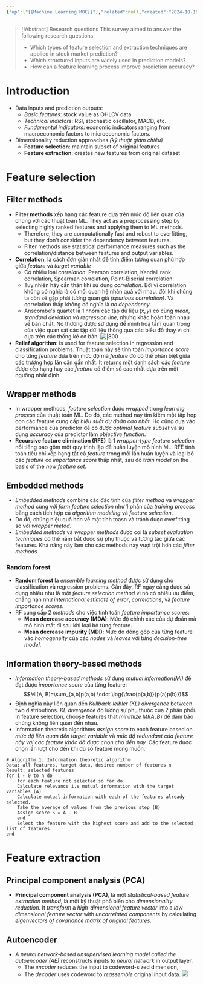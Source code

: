 ```yaml
---
{"up":["[[Machine Learning MOC]]"],"related":null,"created":"2024-10-15T21:21:17","tags":["quant","machine_learning"],"dg-publish":true,"permalink":"/research-labs/notes/feature-selection-and-extraction-techniques-for-stock-market-prediction/","dgPassFrontmatter":true}
---
```



>[!Abstract] Research questions
>This survey aimed to answer the following research questions:
>- Which types of feature selection and extraction techniques are applied in stock market prediction?
>- Which structured inputs are widely used in prediction models?
>- How can a feature learning process improve prediction accuracy?
# Introduction
- Data inputs and prediction outputs:
	- *Basic features*: stock value as OHLCV data
	- *Technical indictors*: RSI, stochastic oscillator, MACD, etc.
	- *Fundamental indicators*: economic indicators ranging from macroeconomic factors to microeconomic factors.
- Dimensionality reduction approaches *(kỹ thuật giảm chiều)*
	- **Feature selection**: maintain subset of original features
	- **Feature extraction**: creates new features from original dataset
# Feature selection
## Filter methods
- **Filter methods** xếp hạng các feature dựa trên mức độ liên quan của chúng với các thuật toán ML. They act as a preprocessing step by selecting highly ranked features and applying them to ML methods.
	- Therefore, they are computationally fast and robust to overfitting, but they don't consider the dependency between features.
	- Filter methods use statistical performance measures such as the correlation/distance between features and output variables.
- **Correlation**: là cách đơn giản nhất để tính điểm tương quan phù hợp giữa *feature* và *target variable*
	- Có nhiều loại *correlation*: Pearson correlation, Kendall rank correlation, Spearman correlation, Point-Biserial correlation.
	- Tuy nhiên hãy cẩn thận khi sử dụng *correlation*. Bởi vì correlation không có nghĩa là có mối quan hệ nhân quả với nhau, đôi khi chúng ta còn sẽ gặp phải tương quan giả *(spurious correlation)*. Và correlation thấp không có nghĩa là *no dependency*.
	- Anscombe's quartet là 1 nhóm các tập dữ liệu $(x,y)$ có cùng *mean, standard deviation và regression line*, nhưng khác hoàn toàn nhau về bản chất. Nó thường được sử dụng để minh hoạ tầm quan trọng của việc quan sát các tập dữ liệu thông qua các biểu đồ thay vì chỉ dựa trên các thống kê cơ bản. ![|800](https://i.imgur.com/wNHO0wH.png)
- **Relief algorithm**: is used for feature selection in regression and classification problems. Thuật toán này sẽ tính toán *importance score* cho từng *feature* dựa trên mức độ mà *feature* đó có thể phân biệt giữa các trường hợp lân cận gần nhất. It returns một danh sách các *feature* được xếp hạng hay các *feature* có điểm số cao nhất dựa trên một ngưỡng nhất định
## Wrapper methods
- In wrapper methods, *feature selection* được *wrapped* trong *learning process* của thuật toán ML. Do đó, các method này tìm kiếm một tập hợp con các feature cung cấp *hiệu suất dự đoán cao nhất*. Họ cũng dựa vào performance của predictor để có được *optimal feature subset* và sử dụng *accuracy* của predictor làm *objective function*.
- **Recursive feature elimination (RFE)** là 1 *wrapper-type feature selection* nổi tiếng bao gồm một quy trình lặp để huấn luyện mô hình ML. RFE tính toán tiêu chí xếp hạng tất cả *feature* trong mỗi lần huấn luyện và loại bỏ các *feature* có *importance score* thấp nhất, sau đó *train model* on the basis of the *new feature set.*
## Embedded methods
- *Embedded methods* combine các đặc tính của *filter method* và *wrapper method* cùng với *form feature selection* như 1 phần của *training process* bằng cách tích hợp cả *algorithm modeling* và *feature selection*.
- Do đó, chúng hiệu quả hơn về mặt tính toasn và tránh được overfitting so với *wrapper metod*.
- *Embedded methods* và *wrapper methods* được coi là *subset evaluation techniques* có thể nắm bắt được sự phụ thuộc và tương tác giữa các features. Khả năng này làm cho các methods này vượt trội hơn các *filter methods*
### Random forest
- **Random forest** là *ensemble learning method* được sử dụng cho classification và regression problems. Gần đây, RF ngày càng được sử dụng nhiều như là một *feature selection method* vì nó có nhiều ưu điểm, chẳng hạn như *international estimaté of error*, *correlations*, và *feature importance scores*.
- RF cung cấp 2 *methods* cho việc tính toán *feature importance scores*:
	- **Mean decrease accuracy (MDA)**: Mức độ chính xác của dự đoán mà mô hình mất đi sau khi loại bỏ từng feature.
	- **Mean decrease impurity (MDI)**: Mức độ đóng góp của từng feature vào *homogeneity* của các *nodes* và *leaves* với từng *decision-tree model*.
## Information theory-based methods
- *Information theory-based methods* sử dụng *mutual information(MI)*  để đạt được *importance score* của từng feature: $$MI(A, B)=\sum_{a,b}p(a,b) \cdot \log{\frac{p(a,b)}{p(a)p(b)}}$$
- Định nghĩa này liên quan đến *Kullback-leibler (KL) divergence* between two distributions. *KL divergence* đo lường sự phụ thuộc của 2 phân phối. In feature selection, choose features that *minimize* $MI(A,B)$ để đảm bảo chúng không liên quan đến nhau.
- Information theoretic algorithms *assign score* to each feature based on *mức độ liên quan đến target variable* và *mức độ redundant của feature này với các feature khác đã được chọn cho đến nay.* Các feature được chọn lần lượt cho đến khi đủ số feature mong muốn.
```pseudo
# Algorithm 1: Information theoretic algorithm
Data: all features, target data, desired number of features n 
Result: selected features 
for i ← 0 to n do  
	for each feature not selected so far do  
	Calculate relevance i.e mutual information with the target variables (A) 
	Calculate mutual information with each of the features already selected. 
	Take the average of values from the previous step (B) 
	Assign score S = A - B 
	end  
	Select the feature with the highest score and add to the selected list of features. 
end
```

# Feature extraction
## Principal component analysis (PCA)
- **Principal component analysis (PCA)**, là một *statistical-based feature extraction method*, là một kỹ thuật phổ biến cho *dimensionality reduction*. It *transform* a *high-dimensional feature vector* into a *low-dimensional feature vector* with *uncorrelated components* by calculating *eigenvectors of covariance matrix of original features*. 
## Autoencoder
- *A neural network-based unsupervised learning model called the autoencoder (AE)* reconstructs inputs to *neural network* in output layer.
	- The *encoder* reduces the input to codeword-sized dimension,
	- The *decoder* uses codeword to *reassemble* original input data.
![](https://i.imgur.com/Nw2Zomz.png)
